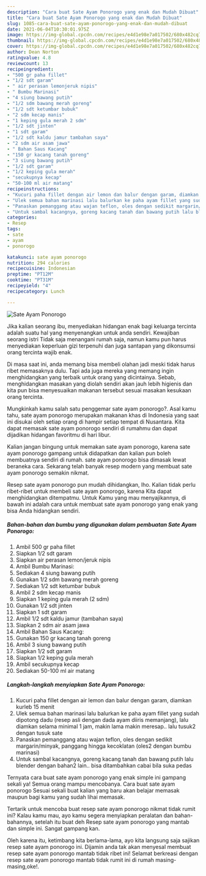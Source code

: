 ```yaml
---
description: "Cara buat Sate Ayam Ponorogo yang enak dan Mudah Dibuat"
title: "Cara buat Sate Ayam Ponorogo yang enak dan Mudah Dibuat"
slug: 1085-cara-buat-sate-ayam-ponorogo-yang-enak-dan-mudah-dibuat
date: 2021-06-04T10:30:01.975Z
image: https://img-global.cpcdn.com/recipes/e4d1e98e7a017502/680x482cq70/sate-ayam-ponorogo-foto-resep-utama.jpg
thumbnail: https://img-global.cpcdn.com/recipes/e4d1e98e7a017502/680x482cq70/sate-ayam-ponorogo-foto-resep-utama.jpg
cover: https://img-global.cpcdn.com/recipes/e4d1e98e7a017502/680x482cq70/sate-ayam-ponorogo-foto-resep-utama.jpg
author: Dean Norton
ratingvalue: 4.8
reviewcount: 13
recipeingredient:
- "500 gr paha fillet"
- "1/2 sdt garam"
- " air perasan lemonjeruk nipis"
- " Bumbu Marinasi"
- "4 siung bawang putih"
- "1/2 sdm bawang merah goreng"
- "1/2 sdt ketumbar bubuk"
- "2 sdm kecap manis"
- "1 keping gula merah 2 sdm"
- "1/2 sdt jinten"
- "1 sdt garam"
- "1/2 sdt kaldu jamur tambahan saya"
- "2 sdm air asam jawa"
- " Bahan Saus Kacang"
- "150 gr kacang tanah goreng"
- "3 siung bawang putih"
- "1/2 sdt garam"
- "1/2 keping gula merah"
- "secukupnya kecap"
- "50-100 ml air matang"
recipeinstructions:
- "Kucuri paha fillet dengan air lemon dan balur dengan garam, diamkan kurleb 15 menit"
- "Ulek semua bahan marinasi lalu balurkan ke paha ayam fillet yang sudah dipotong dadu (resep asli dengan dada ayam diiris memanjang), lalu diamkan selama minimal 1 jam, makin lama makin meresap.. lalu tusuk2 dengan tusuk sate"
- "Panaskan pemanggang atau wajan teflon, oles dengan sedikit margarin/minyak, panggang hingga kecoklatan (oles2 dengan bumbu marinasi)"
- "Untuk sambal kacangnya, goreng kacang tanah dan bawang putih lalu blender dengan bahan2 lain.. bisa ditambahkan cabai bila suka pedas"
categories:
- Resep
tags:
- sate
- ayam
- ponorogo

katakunci: sate ayam ponorogo 
nutrition: 294 calories
recipecuisine: Indonesian
preptime: "PT12M"
cooktime: "PT31M"
recipeyield: "4"
recipecategory: Lunch

---
```



![Sate Ayam Ponorogo](https://img-global.cpcdn.com/recipes/e4d1e98e7a017502/680x482cq70/sate-ayam-ponorogo-foto-resep-utama.jpg)

Jika kalian seorang ibu, menyediakan hidangan enak bagi keluarga tercinta adalah suatu hal yang menyenangkan untuk anda sendiri. Kewajiban seorang istri Tidak saja menangani rumah saja, namun kamu pun harus menyediakan keperluan gizi terpenuhi dan juga santapan yang dikonsumsi orang tercinta wajib enak.

Di masa  saat ini, anda memang bisa membeli olahan jadi meski tidak harus ribet memasaknya dulu. Tapi ada juga mereka yang memang ingin menghidangkan yang terbaik untuk orang yang dicintainya. Sebab, menghidangkan masakan yang diolah sendiri akan jauh lebih higienis dan kita pun bisa menyesuaikan makanan tersebut sesuai masakan kesukaan orang tercinta. 



Mungkinkah kamu salah satu penggemar sate ayam ponorogo?. Asal kamu tahu, sate ayam ponorogo merupakan makanan khas di Indonesia yang saat ini disukai oleh setiap orang di hampir setiap tempat di Nusantara. Kita dapat memasak sate ayam ponorogo sendiri di rumahmu dan dapat dijadikan hidangan favoritmu di hari libur.

Kalian jangan bingung untuk memakan sate ayam ponorogo, karena sate ayam ponorogo gampang untuk didapatkan dan kalian pun boleh membuatnya sendiri di rumah. sate ayam ponorogo bisa dimasak lewat beraneka cara. Sekarang telah banyak resep modern yang membuat sate ayam ponorogo semakin nikmat.

Resep sate ayam ponorogo pun mudah dihidangkan, lho. Kalian tidak perlu ribet-ribet untuk membeli sate ayam ponorogo, karena Kita dapat menghidangkan ditempatmu. Untuk Kamu yang mau menyajikannya, di bawah ini adalah cara untuk membuat sate ayam ponorogo yang enak yang bisa Anda hidangkan sendiri.

<!--inarticleads1-->

##### Bahan-bahan dan bumbu yang digunakan dalam pembuatan Sate Ayam Ponorogo:

1. Ambil 500 gr paha fillet
1. Siapkan 1/2 sdt garam
1. Siapkan  air perasan lemon/jeruk nipis
1. Ambil  Bumbu Marinasi:
1. Sediakan 4 siung bawang putih
1. Gunakan 1/2 sdm bawang merah goreng
1. Sediakan 1/2 sdt ketumbar bubuk
1. Ambil 2 sdm kecap manis
1. Siapkan 1 keping gula merah (2 sdm)
1. Gunakan 1/2 sdt jinten
1. Siapkan 1 sdt garam
1. Ambil 1/2 sdt kaldu jamur (tambahan saya)
1. Siapkan 2 sdm air asam jawa
1. Ambil  Bahan Saus Kacang:
1. Gunakan 150 gr kacang tanah goreng
1. Ambil 3 siung bawang putih
1. Siapkan 1/2 sdt garam
1. Siapkan 1/2 keping gula merah
1. Ambil secukupnya kecap
1. Sediakan 50-100 ml air matang




<!--inarticleads2-->

##### Langkah-langkah menyiapkan Sate Ayam Ponorogo:

1. Kucuri paha fillet dengan air lemon dan balur dengan garam, diamkan kurleb 15 menit
1. Ulek semua bahan marinasi lalu balurkan ke paha ayam fillet yang sudah dipotong dadu (resep asli dengan dada ayam diiris memanjang), lalu diamkan selama minimal 1 jam, makin lama makin meresap.. lalu tusuk2 dengan tusuk sate
1. Panaskan pemanggang atau wajan teflon, oles dengan sedikit margarin/minyak, panggang hingga kecoklatan (oles2 dengan bumbu marinasi)
1. Untuk sambal kacangnya, goreng kacang tanah dan bawang putih lalu blender dengan bahan2 lain.. bisa ditambahkan cabai bila suka pedas




Ternyata cara buat sate ayam ponorogo yang enak simple ini gampang sekali ya! Semua orang mampu mencobanya. Cara buat sate ayam ponorogo Sesuai sekali buat kalian yang baru akan belajar memasak maupun bagi kamu yang sudah lihai memasak.

Tertarik untuk mencoba buat resep sate ayam ponorogo nikmat tidak rumit ini? Kalau kamu mau, ayo kamu segera menyiapkan peralatan dan bahan-bahannya, setelah itu buat deh Resep sate ayam ponorogo yang mantab dan simple ini. Sangat gampang kan. 

Oleh karena itu, ketimbang kita berlama-lama, ayo kita langsung saja sajikan resep sate ayam ponorogo ini. Dijamin anda tak akan menyesal membuat resep sate ayam ponorogo mantab tidak ribet ini! Selamat berkreasi dengan resep sate ayam ponorogo mantab tidak rumit ini di rumah masing-masing,oke!.

